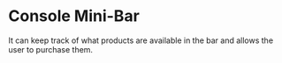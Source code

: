 Console Mini-Bar
================

It can keep track of what products are available
in the bar and allows the user to purchase them.